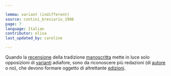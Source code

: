 ```yaml
---

lemma: variant (indifferent)
source: contini_breviario_1986
page: 7
language: Italian
contributor: elisa
last_updated_by: caroline

---
```


Quando la [recensione](recensio.html) della tradizione [manoscritta](manuscript.html) mette in luce solo opposizioni di [varianti](variant.html) adiafore, sono da riconoscere più redazioni (di [autore](author.html) o no), che devono formare oggetto di altrettante [edizioni](editionCritical.html).

